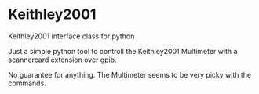 # Keithley2001
Keithley2001 interface class for python 

Just a simple python tool to controll the Keithley2001 Multimeter with a scannercard extension over gpib. 

No guarantee for anything. The Multimeter seems to be very picky with the commands. 



